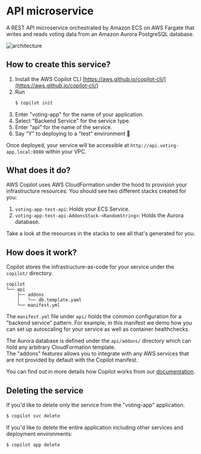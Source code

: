 # API microservice
A REST API microservice orchestrated by Amazon ECS on AWS Fargate that writes and reads voting data from an Amazon Aurora PostgreSQL database.

![architecture](https://user-images.githubusercontent.com/879348/95099211-79296c00-06e4-11eb-810c-6d59307af91f.png)

## How to create this service?
1. Install the AWS Copilot CLI [https://aws.github.io/copilot-cli/](https://aws.github.io/copilot-cli/)
2. Run
   ```bash
   $ copilot init
   ```
3. Enter "voting-app" for the name of your application.
4. Select "Backend Service" for the service type.
5. Enter "api" for the name of the service.
6. Say "Y" to deploying to a "test" environment 🚀

Once deployed, your service will be accessible at `http://api.voting-app.local:8080` within your VPC.  

## What does it do?
AWS Copilot uses AWS CloudFormation under the hood to provision your infrastructure resources.
You should see two different stacks created for you:
1. `voting-app-test-api`: Holds your ECS Service.
2. `voting-app-test-api-AddonsStack-<RandomString>`: Holds the Aurora database.

Take a look at the resources in the stacks to see all that's generated for you.

## How does it work?
Copilot stores the infrastructure-as-code for your service under the `copilot/` directory.
```
copilot
└── api
    ├── addons
    │   └── db.template.yaml
    └── manifest.yml
```
The `manifest.yml` file under `api/` holds the common configuration for a "backend service" pattern. 
For example, in this manifest we demo how you can set up autoscaling for your service as well as container healthchecks.

The Aurora database is defined under the `api/addons/` directory which can hold any arbitrary CloudFormation template.  
The "addons" features allows you to integrate with any AWS services that are not provided by default with the Copilot manifest.

You can find out in more details how Copilot works from our [documentation](https://aws.github.io/copilot-cli/).

## Deleting the service
If you'd like to delete only the service from the "voting-app" application. 
```bash
$ copilot svc delete
```
If you'd like to delete the entire application including other services and deployment environments:
```bash
$ copilot app delete
```